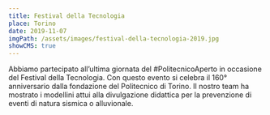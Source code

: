 ```yaml
---
title: Festival della Tecnologia
place: Torino
date: 2019-11-07
imgPath: /assets/images/festival-della-tecnologia-2019.jpg
showCMS: true
---
```


Abbiamo partecipato all’ultima giornata del #PolitecnicoAperto in occasione del Festival della Tecnologia. Con questo evento si celebra il 160° anniversario dalla fondazione del Politecnico di Torino. Il nostro team ha mostrato i modellini attui alla divulgazione didattica per la prevenzione di eventi di natura sismica o alluvionale.
